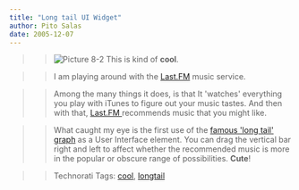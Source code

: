 ```yaml
---
title: "Long tail UI Widget"
author: Pito Salas
date: 2005-12-07
---
```



>>

>> ![Picture
8-2](https://i0.wp.com/s3.media.squarespace.com/production/1075723/12829350/weblogs/images/Picture%25208-2.png?resize=302%2C137)
This is kind of **cool**.

>>

>> I am playing around with the [Last.FM](<http://www.last.fm/>) music
service.

>>

>> Among the many things it does, is that It 'watches' everything you play
with iTunes to figure out your music tastes. And then with that, [Last.FM
](<http://www.last.fm/>)recommends music that you might like.

>>

>> What caught my eye is the first use of the [famous 'long tail'
graph](<http://www.wired.com/wired/archive/12.10/tail.html>) as a User
Interface element. You can drag the vertical bar right and left to affect
whether the recommended music is more in the popular or obscure range of
possibilities. **Cute**!

>>

>> Technorati Tags: [cool](<http://www.technorati.com/tag/cool>),
[longtail](<http://www.technorati.com/tag/longtail>)


